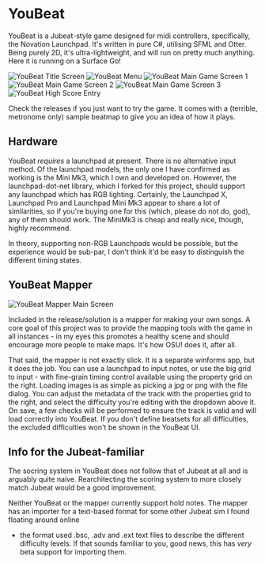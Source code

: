 # YouBeat

YouBeat is a Jubeat-style game designed for midi controllers, specifically, the Novation Launchpad. It's written in pure C#, utilising SFML and Otter.
Being purely 2D, it's ultra-lightweight, and will run on pretty much anything. Here it is running on a Surface Go!

![YouBeat Title Screen](/Images/youbeat_title.jpg?s=50)
![YouBeat Menu](/Images/youbeat_menu.jpg)
![YouBeat Main Game Screen 1](/Images/youbeat_game1.jpg)
![YouBeat Main Game Screen 2](/Images/youbeat_game2.jpg)
![YouBeat Main Game Screen 3](/Images/youbeat_game3.jpg)
![YouBeat High Score Entry](/Images/youbeat_hiscore.jpg)

Check the releases if you just want to try the game. It comes with a (terrible, metronome only) sample beatmap to give you an idea of how it plays.

## Hardware

YouBeat *requires* a launchpad at present. There is no alternative input method. Of the launchpad models, the only one I have confirmed as working is the Mini Mk3, 
which I own and developed on. However, the launchpad-dot-net library, which I forked for this project, should support any launchpad which has RGB lighting. 
Certainly, the Launchpad X, Launchpad Pro and Launchpad Mini Mk3 appear to share a lot of similarities, so if you're buying one for this (which, please do not do, god), 
any of them should work. The MiniMk3 is cheap and really nice, though, highly recommend.

In theory, supporting non-RGB Launchpads would be possible, but the experience would be sub-par, I don't think it'd be easy to distinguish the different timing states.

## YouBeat Mapper

![YouBeat Mapper Main Screen](/Images/youbeatmapper.png)

Included in the release/solution is a mapper for making your own songs. A core goal of this project was to provide the mapping tools with the game in all instances - 
in my eyes this promotes a healthy scene and should encourage more people to make maps. It's how OSU! does it, after all.

That said, the mapper is not exactly slick. It is a separate winforms app, but it does the job. You can use a launchpad to input notes, or use the big grid to input - with fine-grain 
timing control available using the property grid on the right. Loading images is as simple as picking a jpg or png with the file dialog. You can adjust the metadata of the 
track with the properties grid to the right, and select the difficulty you're editing with the dropdown above it. On save, a few checks will be performed to ensure the track is 
valid and will load correctly into YouBeat. If you don't define beatsets for all difficulties, the excluded difficulties won't be shown in the YouBeat UI.

## Info for the Jubeat-familiar

The socring system in YouBeat does not follow that of Jubeat at all and is arguably quite naive. Rearchitecting the scoring system to more closely match 
Jubeat would be a good improvement. 

Neither YouBeat or the mapper currently support hold notes. The mapper has an importer for a text-based format for some other Jubeat sim I found floating around online 
- the format used .bsc, .adv and .ext text files to describe the different difficulty levels. If that sounds familiar to you, good news, this has *very* beta support for importing them.

